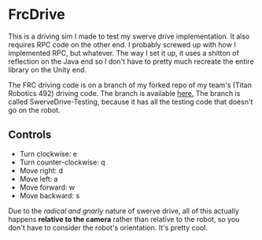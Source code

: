 # FrcDrive
This is a driving sim I made to test my swerve drive implementation. It also requires RPC code on the other end. I probably screwed up with how I implemented RPC, but whatever. The way I set it up, it uses a shitton of reflection on the Java end so I don't have to pretty much recreate the entire library on the Unity end.

The FRC driving code is on a branch of my forked repo of my team's (Titan Robotics 492) driving code. The branch is available [here.](https://github.com/coolioasjulio/Frc2018FirstPowerUp/tree/SwerveDrive-Testing) The branch is called SwerveDrive-Testing, because it has all the testing code that doesn't go on the robot.

## Controls
- Turn clockwise: e
- Turn counter-clockwise: q
- Move right: d
- Move left: a
- Move forward: w
- Move backward: s

Due to the *radical and gnarly* nature of swerve drive, all of this actually happens **relative to the camera** rather than relative to the robot, so you don't have to consider the robot's orientation. It's pretty cool.
